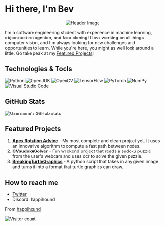 # Hi there, I'm Bev 

<p align="center">
  <img src="https://media.discordapp.net/attachments/917295005268320337/1095424118813380688/github_header.png?width=2200&height=440" alt="Header Image" />
</p>

I'm a software engineering student with experience in machine learning, object/text recognition, and face cloning! I love working on all things computer vision, and I'm always looking for new challenges and opportunities to learn. While you're here, you might as well look around a little. Go take peak at my [Featured Projects](#featured-projects)!

## Technologies & Tools

![Python](https://img.shields.io/static/v1?style=for-the-badge&message=Python&color=3776AB&logo=Python&logoColor=FFFFFF&label=)
![OpenJDK](https://img.shields.io/static/v1?style=for-the-badge&message=OpenJDK&color=222222&logo=OpenJDK&logoColor=FFFFFF&label=)
![OpenCV](https://img.shields.io/static/v1?style=for-the-badge&message=OpenCV&color=5C3EE8&logo=OpenCV&logoColor=FFFFFF&label=)
![TensorFlow](https://img.shields.io/static/v1?style=for-the-badge&message=TensorFlow&color=FF6F00&logo=TensorFlow&logoColor=FFFFFF&label=)
![PyTorch](https://img.shields.io/static/v1?style=for-the-badge&message=PyTorch&color=EE4C2C&logo=PyTorch&logoColor=FFFFFF&label=)
![NumPy](https://img.shields.io/static/v1?style=for-the-badge&message=NumPy&color=013243&logo=NumPy&logoColor=FFFFFF&label=)
![Visual Studio Code](https://img.shields.io/static/v1?style=for-the-badge&message=Visual+Studio+Code&color=007ACC&logo=Visual+Studio+Code&logoColor=FFFFFF&label=)

<!-- Add more technologies and tools badges as needed -->

## GitHub Stats

![Username's GitHub stats](https://github-readme-stats.vercel.app/api?username=happihound&show_icons=true&theme=transparent)

## Featured Projects

1. **[Apex Rotation Advice](https://github.com/happihound/apex-rotation-advice)** - My most complete and clean project yet. It uses an innovative algorithm to compute a fast path between nodes.
2. **[CVsudokuSolver](https://github.com/happihound/CVsudokuSolver)** - Fun weekend project that reads a sudoku puzzle from the user's webcam and uses ocr to solve the given puzzle. 
3. **[BreakingTurtleGraphics](https://github.com/happihound/breakingTurtleGraphics)** - A python script that takes in any given image and turns it into a format that turtle graphics can draw.
<!-- Add more featured projects as needed -->

## How to reach me

- [Twitter](https://twitter.com/happihound)
- Discord: happihound

From [happihound](https://github.com/happihound)

![Visitor count](https://hits.seeyoufarm.com/api/count/incr/badge.svg?url=https%3A%2F%2Fgithub.com%2Fhappihound&count_bg=%23000000&title_bg=%23555555&icon=&icon_color=%23E7E7E7&title=Views&edge_flat=false)
